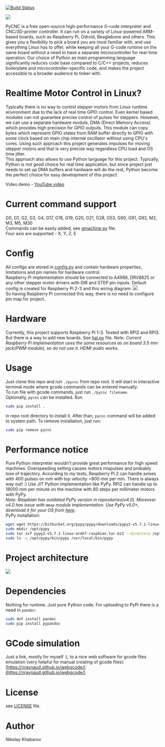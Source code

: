 [![Build Status](https://travis-ci.org/Nikolay-Kha/PyCNC.svg?branch=master)](https://travis-ci.org/Nikolay-Kha/PyCNC)


![](https://cloud.githubusercontent.com/assets/8740775/26766365/14796b54-4999-11e7-8ca2-9428a45878ab.png)  

PyCNC is a free open-source high-performance G-code interpreter and
CNC/3D-printer controller. It can run on a variety of Linux-powered ARM-based
boards, such as Raspberry Pi, Odroid, Beaglebone and others. This gives you a
flexibility to pick a board you are most familiar with, and use everything
Linux has to offer, while keeping all your G-code runtime on the same board
without a need to have a separate microcontroller for real-time operation.
Our choice of Python as main programming language significantly reduces code
base compared to C/C++ projects, reduces boilerplate and microcontroller-specific
code, and makes the project accessible to a broader audience to tinker with.

# Realtime Motor Control in Linux?
Typically there is no way to control stepper motors from Linux runtime
environment due to the lack of real time GPIO control. Even kernel based
modules can not guarantee precise control of pulses for steppers.
However, we can use a separate hardware module, DMA (Direct Memory Access)
which provides high precision for GPIO outputs. This module can copy bytes which
represent GPIO states from RAM buffer directly to GPIO with some clock based
on main chip internal oscillator without using CPU's cores. Using such approach
this project generates impulses for moving stepper motors and that is very
precise way regardless CPU load and OS time jitter.  
This approach also allows to use Python language for this project. Typically,
Python is not good choice for real time application, but since project just
needs to set up DMA buffers and hardware will do the rest, Python become the
perfect choice for easy development of this project.

Video demo - [YouTube video](https://youtu.be/vcedo59raS4)

# Current command support
G0, G1, G2, G3, G4, G17, G18, G19, G20, G21, G28, G53, G90, G91, G92, M2, M3,
M5, M30  
Commands can be easily added, see [gmachine.py](./cnc/gmachine.py) file.  
Four axis are supported - X, Y, Z, E

# Config
All configs are stored in [config.py](./cnc/config.py) and contain hardware
properties, limitations and pin names for hardware control.  
Raspberry Pi implementation should be connected to A4988, DRV8825 or any other
stepper motor drivers with DIR and STEP pin inputs.
Default config is created for Raspberry Pi 2-3 and this wiring diagram:
![](https://cloud.githubusercontent.com/assets/8740775/26024664/bc13d5a6-37de-11e7-98ed-9391109fcfd0.jpg)  
So having Raspberry Pi connected this way, there is no need to configure
pin map for project.

# Hardware
Currently, this project supports Raspberry Pi 1-3. Tested with RPI2 and RPI3.
But there is a way to add new boards. See [hal.py](./cnc/hal.py) file.
_Note: Current Raspberry Pi implementation uses the same resources as on board
3.5 mm jack(PWM module), so do not use it. HDMI audio works._

# Usage
Just clone this repo and run `./pycnc` from repo root. It will start in
interactive terminal mode where gcode commands can be entered manually.  
To run file with gcode commands, just run `./pycnc filename`.  
Optionally, `pycnc` can be installed. Run
```bash
sudo pip install .
```
in repo root directory to install it. After than, `pycnc` command will be added
to system path. To remove installation, just run:
```bash
sudo pip remove pycnc
```

# Performance notice
Pure Python interpreter wouldn't provide great performance for high speed
machines. Overspeeding setting causes motors mispulses and probably lose of
trajectory. According to my tests, Raspberry Pi 2 can handle axises with 400
 pulses on mm with top velocity ~800 mm per min. There is always way out! :)
Use JIT Python implementation like PyPy. RPi2 can handle up to 18000 mm per
minute on the machine with 80 steps per millimeter motors with PyPy.  
_Note: Raspbian has outdated PyPy version in repositories(v4.0). Moreover v4.0
has issue with `mmap` module implementation. Use PyPy v5.0+, download it for
your OS from [here](https://pypy.org/download.html)._  
PyPy installation:
```bash
wget wget https://bitbucket.org/pypy/pypy/downloads/pypy2-v5.7.1-linux-armhf-raspbian.tar.bz2
sudo mkdir /opt/pypy
sudo tar xvf pypy2-v5.7.1-linux-armhf-raspbian.tar.bz2 --directory /opt/pypy/ --strip-components=1
sudo ln -s /opt/pypy/bin/pypy /usr/local/bin/pypy
```

# Project architecture
![](https://cloud.githubusercontent.com/assets/8740775/26027974/38cc80ac-3820-11e7-8fde-9cf106d77db5.png)

# Dependencies
Nothing for runtime. Just pure Python code.
For uploading to PyPi there is a need in `pandoc`:
```bash
sudo dnf install pandoc
sudo pip install pypandoc
```

# GCode simulation
Just a link, mostly for myself :), to a nice web software for gcode files
emulation (very helpful for manual creating of gcode files):
[https://nraynaud.github.io/webgcode/](https://nraynaud.github.io/webgcode/)

# License
see [LICENSE](./LICENSE) file.

# Author
Nikolay Khabarov

